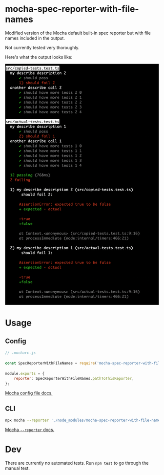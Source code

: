 # mocha-spec-reporter-with-file-names

Modified version of the Mocha default built-in spec reporter but with file names included in the output.

Not currently tested very thoroughly.

Here's what the output looks like:

![example output image](./example-output.png)

# Usage

## Config

```Javascript
// .mocharc.js

const SpecReporterWithFileNames = require('mocha-spec-reporter-with-file-names');

module.exports = {
    reporter: SpecReporterWithFileNames.pathToThisReporter,
};
```

[Mocha config file docs.](https://mochajs.org/#configuring-mocha-nodejs)

## CLI

```bash
npx mocha --reporter './node_modules/mocha-spec-reporter-with-file-names'
```

[Mocha `--reporter` docs.](https://mochajs.org/#-reporter-name-r-name)

# Dev

There are currently no automated tests. Run `npm test` to go through the manual test.
